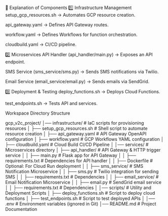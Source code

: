 🌟 Explanation of Components
1️⃣ Infrastructure Management
setup_gcp_resources.sh → Automates GCP resource creation.

api_gateway.yaml → Defines API Gateway routes.

workflow.yaml → Defines Workflows for function orchestration.

cloudbuild.yaml → CI/CD pipeline.

2️⃣ Microservices
API Handler (api_handler/main.py) → Exposes an API endpoint.

SMS Service (sms_service/sms.py) → Sends SMS notifications via Twilio.

Email Service (email_service/email.py) → Sends emails via SendGrid.

3️⃣ Deployment & Testing
deploy_functions.sh → Deploys Cloud Functions.

test_endpoints.sh → Tests API and services.

Workspace Directory Structure

gcp_v2c_project/
│── infrastructure/                  # IaC scripts for provisioning resources
│   ├── setup_gcp_resources.sh       # Shell script to automate resource creation
│   ├── api_gateway.yaml             # API Gateway OpenAPI configuration
│   ├── workflow.yaml                 # GCP Workflows YAML configuration
│   ├── cloudbuild.yaml               # Cloud Build CI/CD Pipeline
│
│── services/                         # Microservices directory
│   ├── api_handler/                  # API Gateway & HTTP trigger service
│   │   ├── main.py                    # Flask app for API Gateway
│   │   ├── requirements.txt           # Dependencies for API handler
│   │   ├── Dockerfile                 # Optional: For Cloud Run deployment
│
│   ├── sms_service/                   # SMS Notification Microservice
│   │   ├── sms.py                      # Twilio integration for sending SMS
│   │   ├── requirements.txt            # Dependencies
│
│   ├── email_service/                 # Email Notification Microservice
│   │   ├── email.py                    # SendGrid email service
│   │   ├── requirements.txt            # Dependencies
│
│── scripts/                           # Utility and Deployment Scripts
│   ├── deploy_functions.sh             # Script to deploy cloud functions
│   ├── test_endpoints.sh               # Script to test deployed APIs
│
│── .env                               # Environment variables (ignored in Git)
│── README.md                          # Project Documentation
